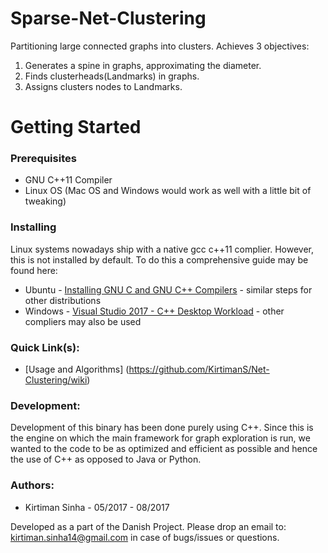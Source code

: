 # Sparse-Net-Clustering
Partitioning large connected graphs into clusters.
Achieves 3 objectives:
1. Generates a spine in graphs, approximating the diameter. 
2. Finds clusterheads(Landmarks) in graphs.  
3. Assigns clusters nodes to Landmarks. 

# Getting Started
### Prerequisites
* GNU C++11 Compiler
* Linux OS (Mac OS and Windows would work as well with a little bit of tweaking)


### Installing

Linux systems nowadays ship with a native gcc c++11 complier. However, this is not installed by default. To do this a comprehensive guide may be found here: 
* Ubuntu - [Installing GNU C and GNU C++ Compilers](https://help.ubuntu.com/community/InstallingCompilers) - similar steps for other distributions
* Windows - [Visual Studio 2017 - C++ Desktop Workload](https://www.visualstudio.com/vs/community/) - other compliers may also be used 

### Quick Link(s): 
* [Usage and Algorithms] (https://github.com/KirtimanS/Net-Clustering/wiki) 

### Development:

Development of this binary has been done purely using C++. Since this is the engine on which the main framework for graph exploration is run, we wanted to the code to be as optimized and efficient as possible and hence the use of C++ as opposed to Java or Python.

### Authors:
* Kirtiman Sinha - 05/2017 - 08/2017



Developed as a part of the Danish Project. Please drop an email to: kirtiman.sinha14@gmail.com in case of bugs/issues or questions. 
